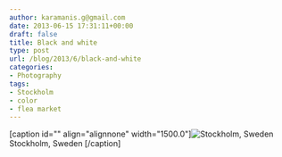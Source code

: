 ```yaml
---
author: karamanis.g@gmail.com
date: 2013-06-15 17:31:11+00:00
draft: false
title: Black and white
type: post
url: /blog/2013/6/black-and-white
categories:
- Photography
tags:
- Stockholm
- color
- flea market
---
```


[caption id="" align="alignnone" width="1500.0"]![ Stockholm, Sweden ](https://images.squarespace-cdn.com/content/v1/4f3f61bae4b063b909445965/1371317504277-NFANYFROWVNLVDMWQ3MI/ke17ZwdGBToddI8pDm48kF9aEDQaTpZHfWEO2zppK7Z7gQa3H78H3Y0txjaiv_0fDoOvxcdMmMKkDsyUqMSsMWxHk725yiiHCCLfrh8O1z5QPOohDIaIeljMHgDF5CVlOqpeNLcJ80NK65_fV7S1UX7HUUwySjcPdRBGehEKrDf5zebfiuf9u6oCHzr2lsfYZD7bBzAwq_2wCJyqgJebgg/20130601-R0010482.jpg?format=original)
 Stockholm, Sweden [/caption]
